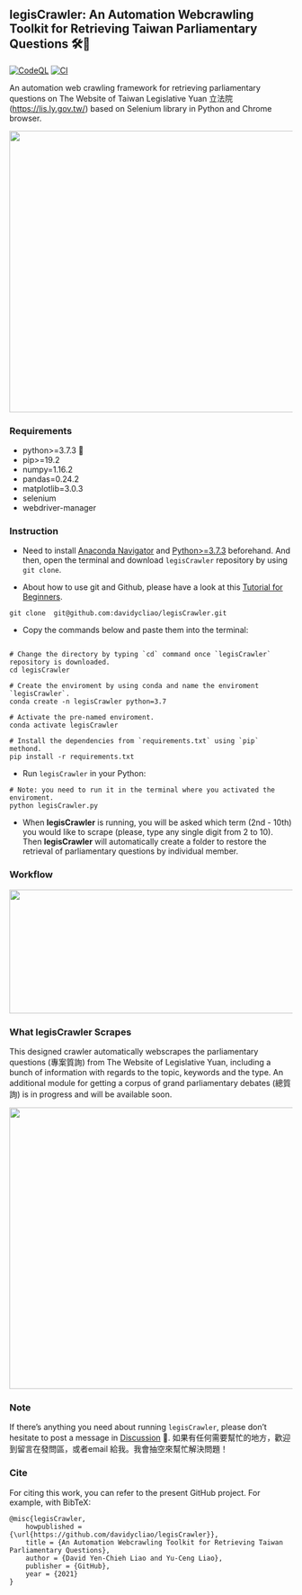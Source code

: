 ## legisCrawler: An Automation Webcrawling Toolkit for Retrieving  Taiwan Parliamentary Questions 🛠️🧰

[![CodeQL](https://github.com/davidycliao/legisCrawler/actions/workflows/codeql-analysis.yml/badge.svg)](https://github.com/davidycliao/legisCrawler/actions/workflows/codeql-analysis.yml) [![CI](https://github.com/davidycliao/legisCrawler/actions/workflows/main.yml/badge.svg)](https://github.com/davidycliao/legisCrawler/actions/workflows/main.yml)

An automation web crawling framework for retrieving parliamentary questions on The Website of Taiwan Legislative Yuan 立法院 (https://lis.ly.gov.tw/) based on Selenium library in Python and Chrome browser. 


<p align="center">
  <img width="640" height="500" src="https://raw.githack.com/davidycliao/legisCrawler/main/images/image1.png" >
</p>


### Requirements

- python>=3.7.3 🐍
- pip>=19.2
- numpy=1.16.2
- pandas=0.24.2
- matplotlib=3.0.3
- selenium
- webdriver-manager

### Instruction

- Need to install [Anaconda Navigator](https://www.anaconda.com/products/individual-b) and [Python>=3.7.3](https://www.python.org/downloads/release/python-3810/) beforehand. And then, open the terminal and download `legisCrawler` repository by using `git clone`.

- About how to use git and Github, please have a look at this [Tutorial for Beginners](https://www.youtube.com/watch?v=RvnM6EEwp1I). 

```
git clone  git@github.com:davidycliao/legisCrawler.git
```

- Copy the commands  below and paste them into the terminal:

```

# Change the directory by typing `cd` command once `legisCrawler` repository is downloaded.
cd legisCrawler

# Create the enviroment by using conda and name the enviroment `legisCrawler`.
conda create -n legisCrawler python=3.7 

# Activate the pre-named enviroment. 
conda activate legisCrawler 

# Install the dependencies from `requirements.txt` using `pip` methond.
pip install -r requirements.txt   
```

- Run `legisCrawler` in your Python:

```
# Note: you need to run it in the terminal where you activated the enviroment.
python legisCrawler.py
```


- When **legisCrawler** is running, you will be asked which term (2nd - 10th) you would like to scrape (please, type any single digit from 2 to 10). Then **legisCrawler** will automatically create a folder to restore the retrieval of parliamentary questions by individual member.  


### Workflow 

<p align="center">
  <img width="640" height="220" src="https://raw.githack.com/davidycliao/legisCrawler/main/images/image4.png" >
</p>


### What **legisCrawler** Scrapes

This designed crawler automatically webscrapes the parliamentary questions (專案質詢) from The Website of Legislative Yuan, including a bunch of information with regards to the topic, keywords and the type. An additional module for getting a corpus of grand parliamentary debates (總質詢) is in progress and will be available soon.

<p align="center">
  <img width="640" height="500" src="https://raw.githack.com/davidycliao/legisCrawler/main/images/image3.png" >
</p>


### Note

If there’s anything you need about running `legisCrawler`, please don’t hesitate to post a message in [Discussion](https://github.com/davidycliao/legisCrawler/discussions) 📣. 如果有任何需要幫忙的地方，歡迎到留言在發問區，或者email 給我。我會抽空來幫忙解決問題！ 


### Cite

For citing this work, you can refer to the present GitHub project. For example, with BibTeX:
```
@misc{legisCrawler,
    howpublished = {\url{https://github.com/davidycliao/legisCrawler}},
    title = {An Automation Webcrawling Toolkit for Retrieving Taiwan Parliamentary Questions},
    author = {David Yen-Chieh Liao and Yu-Ceng Liao},
    publisher = {GitHub},
    year = {2021}
}
```


